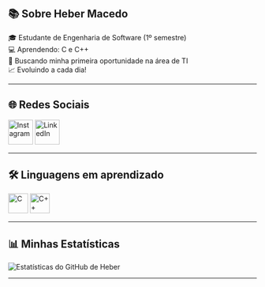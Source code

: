  ## 📚 Sobre Heber Macedo

🎓 Estudante de Engenharia de Software (1º semestre)  
💻 Aprendendo: C e C++  
🚀 Buscando minha primeira oportunidade na área de TI  
📈 Evoluindo a cada dia!

---

## 🌐 Redes Sociais

[<img src="https://img.icons8.com/color/48/000000/instagram-new--v1.png" alt="Instagram" width="50"/>](https://www.instagram.com/hebermacedo87)
[<img src="https://img.icons8.com/color/48/000000/linkedin.png" alt="LinkedIn" width="50"/>](https://www.linkedin.com/in/heber-americo-794812363/?trk=opento_sprofile_topcard)

---

## 🛠️ Linguagens em aprendizado

<img src="https://cdn.jsdelivr.net/gh/devicons/devicon/icons/c/c-original.svg" alt="C" width="40"/> <img src="https://cdn.jsdelivr.net/gh/devicons/devicon/icons/cplusplus/cplusplus-original.svg" alt="C++" width="40"/>

---

## 📊 Minhas Estatísticas

![Estatísticas do GitHub de Heber](https://github-readme-stats.vercel.app/api?username=hebermacedo&show_icons=true&locale=pt-br&theme=default)

---
